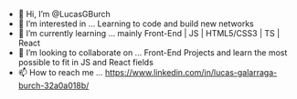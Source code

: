 - 👋 Hi, I’m @LucasGBurch
- 👀 I’m interested in ... Learning to code and build new networks
- 🌱 I’m currently learning ... mainly Front-End | JS | HTML5/CSS3 | TS | React
- 💞️ I’m looking to collaborate on ... Front-End Projects and learn the most possible to fit in JS and React fields
- 📫 How to reach me ... https://www.linkedin.com/in/lucas-galarraga-burch-32a0a018b/

<!---
LucasGBurch/LucasGBurch is a ✨ special ✨ repository because its `README.md` (this file) appears on your GitHub profile.
You can click the Preview link to take a look at your changes.
--->
